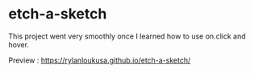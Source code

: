 # etch-a-sketch
This project went very smoothly once I learned how to use on.click and hover.

Preview : https://rylanloukusa.github.io/etch-a-sketch/
